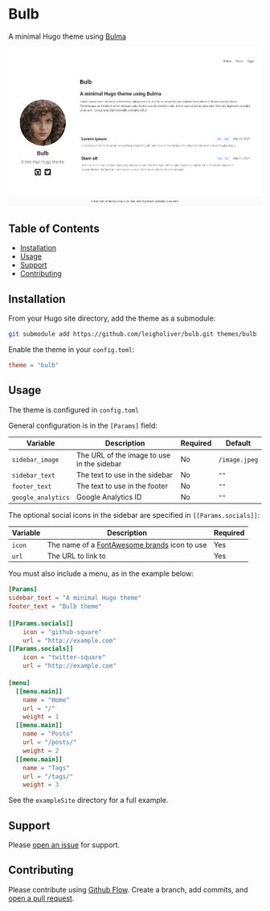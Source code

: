 # Bulb

A minimal Hugo theme using [Bulma](https://bulma.io/)

![Screenshot](screenshot.png)

## Table of Contents

- [Installation](#installation)
- [Usage](#usage)
- [Support](#support)
- [Contributing](#contributing)

## Installation

From your Hugo site directory, add the theme as a submodule:

```sh
git submodule add https://github.com/leigholiver/bulb.git themes/bulb
```

Enable the theme in your `config.toml`:
```toml
theme = "bulb"
```

## Usage

The theme is configured in `config.toml`

General configuration is in the `[Params]` field:

| Variable         | Description | Required | Default |
| ---------------- | ----------- | -------- | ------- |
| `sidebar_image`    | The URL of the image to use in the sidebar | No | `/image.jpeg` |
| `sidebar_text`     | The text to use in the sidebar | No | `""`
| `footer_text`      | The text to use in the footer | No | `""`
| `google_analytics` | Google Analytics ID | No | `""`


The optional social icons in the sidebar are specified in `[[Params.socials]]`:

| Variable   | Description | Required |
| ---------- | ----------- | -------- |
| `icon`     | The name of a [FontAwesome brands](https://fontawesome.com/icons?d=gallery&p=2&s=brands&m=free) icon to use | Yes |
| `url`      | The URL to link to | Yes |

You must also include a menu, as in the example below:
```toml
[Params]
sidebar_text = "A minimal Hugo theme"
footer_text = "Bulb theme"

[[Params.socials]]
    icon = "github-square"
    url = "http://example.com"
[[Params.socials]]
    icon = "twitter-square"
    url = "http://example.com"

[menu]
  [[menu.main]]
    name = "Home"
    url = "/"
    weight = 1
  [[menu.main]]
    name = "Posts"
    url = "/posts/"
    weight = 2
  [[menu.main]]
    name = "Tags"
    url = "/tags/"
    weight = 3
```

See the `exampleSite` directory for a full example.

## Support

Please [open an issue](https://github.com/leigholiver/bulb/issues/new) for support.

## Contributing

Please contribute using [Github Flow](https://guides.github.com/introduction/flow/). Create a branch, add commits, and [open a pull request](https://github.com/leigholiver/bulb/compare/).
